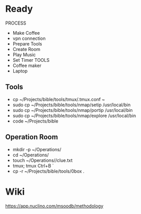 # Ready 

PROCESS
- Make Coffee
- vpn connection
- Prepare Tools    
- Create Room
- Play Music
- Set Timer
TOOLS
- Coffee maker
- Laptop


## Tools
- cp ~/Projects/bible/tools/tmux/.tmux.conf ~    
- sudo cp ~/Projects/bible/tools/nmap/setip /usr/local/bin
- sudo cp ~/Projects/bible/tools/nmap/portip /usr/local/bin
- sudo cp ~/Projects/bible/tools/nmap/explore /usr/local/bin 
- code ~/Projects/bible

## Operation Room
- mkdir -p ~/Operations/<room>
- cd ~/Operations/<room>
- touch ~/Operations/<room>/clue.txt
- tmux; tmux Ctrl+B `
- cp -r ~/Projects/bible/tools/0box . 

# Wiki
https://app.nuclino.com/msoodb/methodology